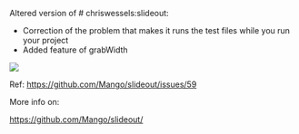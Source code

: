 Altered version of # chriswessels:slideout:

- Correction of the problem that makes it runs the test files while you run your project
- Added feature of grabWidth

<img src="https://cloud.githubusercontent.com/assets/1702638/7137085/7ec96c2e-e2ae-11e4-8cda-7c103eadc523.png"/>

Ref: https://github.com/Mango/slideout/issues/59

More info on:

https://github.com/Mango/slideout/